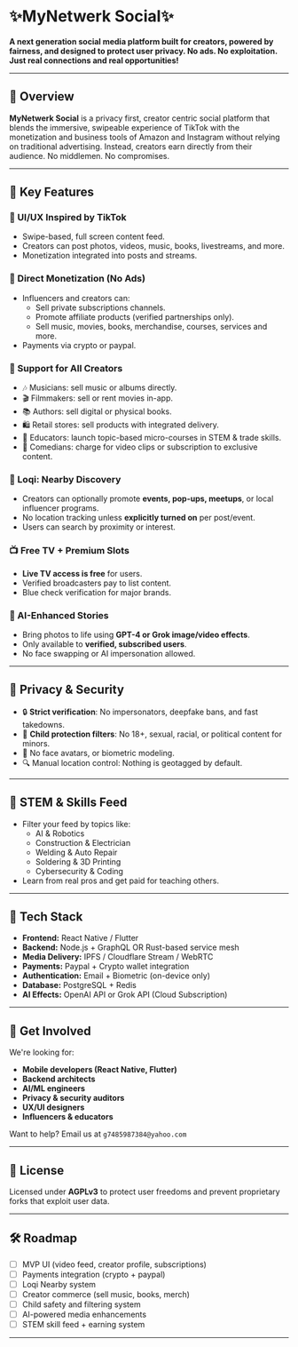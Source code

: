 # ✨MyNetwerk Social✨

**A next generation social media platform built for creators, powered by fairness, and designed to protect user privacy. No ads. No exploitation. Just real connections and real opportunities!**

---

## 🚀 Overview

**MyNetwerk Social** is a privacy first, creator centric social platform that blends the immersive, swipeable experience of TikTok with the monetization and business tools of Amazon and Instagram without relying on traditional advertising. Instead, creators earn directly from their audience. No middlemen. No compromises.

---

## 🎯 Key Features

### 🔄 UI/UX Inspired by TikTok
- Swipe-based, full screen content feed.
- Creators can post photos, videos, music, books, livestreams, and more.
- Monetization integrated into posts and streams.

### 💸 Direct Monetization (No Ads)
- Influencers and creators can:
  - Sell private subscriptions channels.
  - Promote affiliate products (verified partnerships only).
  - Sell music, movies, books, merchandise, courses, services and more.
- Payments via crypto or paypal.

### 🎤 Support for All Creators
- 🎶 Musicians: sell music or albums directly.
- 🎬 Filmmakers: sell or rent movies in-app.
- 📚 Authors: sell digital or physical books.
- 🛍️ Retail stores: sell products with integrated delivery.
- 🧠 Educators: launch topic-based micro-courses in STEM & trade skills.
- 🤣 Comedians: charge for video clips or subscription to exclusive content.

### 📍 Loqi: Nearby Discovery
- Creators can optionally promote **events, pop-ups, meetups**, or local influencer programs.
- No location tracking unless **explicitly turned on** per post/event.
- Users can search by proximity or interest.

### 📺 Free TV + Premium Slots
- **Live TV access is free** for users.
- Verified broadcasters pay to list content.
- Blue check verification for major brands.

### 🧠 AI-Enhanced Stories 
- Bring photos to life using **GPT-4 or Grok image/video effects**.
- Only available to **verified, subscribed users**.
- No face swapping or AI impersonation allowed.

---

## 🔐 Privacy & Security

- 🔒 **Strict verification**: No impersonators, deepfake bans, and fast takedowns.
- 🧒 **Child protection filters**: No 18+, sexual, racial, or political content for minors.
- 🚫 No face avatars, or biometric modeling.
- 🔍 Manual location control: Nothing is geotagged by default.

---

## 🧠 STEM & Skills Feed

- Filter your feed by topics like:
  - AI & Robotics
  - Construction & Electrician
  - Welding & Auto Repair
  - Soldering & 3D Printing
  - Cybersecurity & Coding
- Learn from real pros and get paid for teaching others.

---

## 📱 Tech Stack

- **Frontend:** React Native / Flutter
- **Backend:** Node.js + GraphQL OR Rust-based service mesh
- **Media Delivery:** IPFS / Cloudflare Stream / WebRTC
- **Payments:** Paypal + Crypto wallet integration
- **Authentication:** Email + Biometric (on-device only)
- **Database:** PostgreSQL + Redis
- **AI Effects:** OpenAI API or Grok API (Cloud Subscription)

---

## 🤝 Get Involved

We're looking for:
- **Mobile developers (React Native, Flutter)**
- **Backend architects**
- **AI/ML engineers**
- **Privacy & security auditors**
- **UX/UI designers**
- **Influencers & educators**

Want to help? Email us at `g7485987384@yahoo.com`

---

## 📜 License

Licensed under **AGPLv3** to protect user freedoms and prevent proprietary forks that exploit user data.

---

## 🛠️ Roadmap

- [ ] MVP UI (video feed, creator profile, subscriptions)
- [ ] Payments integration (crypto + paypal)
- [ ] Loqi Nearby system
- [ ] Creator commerce (sell music, books, merch)
- [ ] Child safety and filtering system
- [ ] AI-powered media enhancements
- [ ] STEM skill feed + earning system

---


